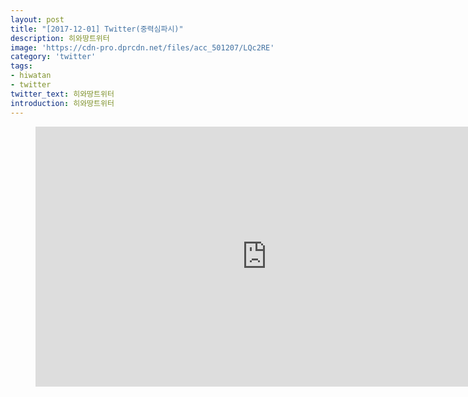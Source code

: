 ```yaml
---
layout: post
title: "[2017-12-01] Twitter(중력심파시)"
description: 히와땅트위터
image: 'https://cdn-pro.dprcdn.net/files/acc_501207/LQc2RE'
category: 'twitter'
tags:
- hiwatan
- twitter
twitter_text: 히와땅트위터
introduction: 히와땅트위터
---
```

<figure class="video_container">
<iframe width="740" height="416" src="https://serviceapi.nmv.naver.com/flash/convertIframeTag.nhn?vid=C16B05EF05670B0AA3134CFB4FB9F17FD783&outKey=V126f54b40c35f9ce3c598e40428b4b8c1d758fa68bdcc058cf6b8e40428b4b8c1d75" frameborder="no" scrolling="no" webkitallowfullscreen mozallowfullscreen allowfullscreen></iframe>
</figure>
